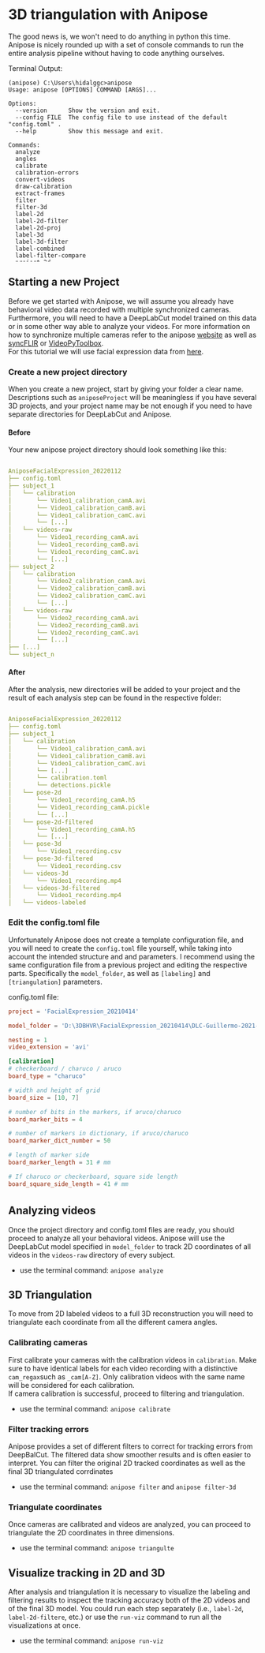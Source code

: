 # 3D triangulation with Anipose

The good news is, we won't need to do anything in python this time. Anipose is nicely rounded up with a set of console commands to run the entire analysis pipeline without having to code anything ourselves. 


<div style="overflow: auto; height:300pt; width:100%;">Terminal Output:

```console
(anipose) C:\Users\hidalggc>anipose
Usage: anipose [OPTIONS] COMMAND [ARGS]...

Options:
  --version      Show the version and exit.
  --config FILE  The config file to use instead of the default "config.toml" .
  --help         Show this message and exit.

Commands:
  analyze
  angles
  calibrate
  calibration-errors
  convert-videos
  draw-calibration
  extract-frames
  filter
  filter-3d
  label-2d
  label-2d-filter
  label-2d-proj
  label-3d
  label-3d-filter
  label-combined
  label-filter-compare
  project-2d
  run-all
  run-data
  run-viz
  summarize-2d
  summarize-2d-filter
  summarize-3d
  summarize-errors
  tracking-errors
  train-autoencoder
  triangulate
  visualizer
```
</div>

## Starting a new Project
Before we get started with Anipose, we will assume you already have behavioral video data recorded with multiple synchronized cameras. Furthermore, you will need to have a DeepLabCut model trained on this data or in some other way able to analyze your videos. For more information on how to synchronize multiple cameras refer to the anipose [website](https://anipose.readthedocs.io/en/latest/) as well as [syncFLIR](https://gitlab.ruhr-uni-bochum.de/ikn/syncflir) or [VideoPyToolbox](https://github.com/Guillermo-Hidalgo-Gadea/VideoPyToolbox).  
For this tutorial we will use facial expression data from [here](https://ruhr-uni-bochum.sciebo.de/s/v63Pwp8R9Ci5Ctd). 

### Create a new project directory 
When you create a new project, start by giving your folder a clear name. Descriptions such as `aniposeProject` will be meaningless if you have several 3D projects, and your project name may be not enough if you need to have separate directories for DeepLabCut and Anipose. 

#### Before
Your new anipose project directory should look something like this:
<div style="overflow: auto; height:300pt; width:100%;">

```yaml
AniposeFacialExpression_20220112
├── config.toml
├── subject_1
│   └── calibration
│       └── Video1_calibration_camA.avi
│       └── Video1_calibration_camB.avi
│       └── Video1_calibration_camC.avi
│       └── [...]
│   └── videos-raw
│       └── Video1_recording_camA.avi
│       └── Video1_recording_camB.avi
│       └── Video1_recording_camC.avi
│       └── [...]
├── subject_2
│   └── calibration
│       └── Video2_calibration_camA.avi
│       └── Video2_calibration_camB.avi
│       └── Video2_calibration_camC.avi
│       └── [...]
│   └── videos-raw
│       └── Video2_recording_camA.avi
│       └── Video2_recording_camB.avi
│       └── Video2_recording_camC.avi
│       └── [...]
├── [...]
└── subject_n
```
</div>

#### After
After the analysis, new directories will be added to your project and the result of each analysis step can be found in the respective folder:
<div style="overflow: auto; height:300pt; width:100%;">

```yaml
AniposeFacialExpression_20220112
├── config.toml
├── subject_1
│   └── calibration
│       └── Video1_calibration_camA.avi
│       └── Video1_calibration_camB.avi
│       └── Video1_calibration_camC.avi
│       └── [...]
│       └── calibration.toml
│       └── detections.pickle
│   └── pose-2d
│       └── Video1_recording_camA.h5
│       └── Video1_recording_camA.pickle
│       └── [...]
│   └── pose-2d-filtered
│       └── Video1_recording_camA.h5
│       └── [...]
│   └── pose-3d
│       └── Video1_recording.csv
│   └── pose-3d-filtered
│       └── Video1_recording.csv
│   └── videos-3d
│       └── Video1_recording.mp4
│   └── videos-3d-filtered
│       └── Video1_recording.mp4
│   └── videos-labeled
│       └── Video1_recording_camA.mp4
│       └── Video1_recording_camB.mp4
│       └── Video1_recording_camC.mp4
│       └── [...]
│   └── videos-labeled-filtered
│       └── Video1_recording_camA.mp4
│       └── Video1_recording_camB.mp4
│       └── Video1_recording_camC.mp4
│       └── [...]
│   └── videos-raw
│       └── Video1_recording_camA.avi
│       └── Video1_recording_camB.avi
│       └── Video1_recording_camC.avi
│       └── [...]
└── subject_n
```
</div>
  
### Edit the config.toml file
Unfortunately Anipose does not create a template configuration file, and you will need to create the `config.toml` file yourself, while taking into account the intended structure and and parameters. I recommend using the same configuration file from a previous project and editing the respective parts. Specifically the `model_folder`, as well as `[labeling]` and `[triangulation]` parameters.

<div style="overflow: auto; height:300pt; width:100%;"> config.toml file:

```toml
project = 'FacialExpression_20210414'

model_folder = 'D:\3DBHVR\FacialExpression_20210414\DLC-Guillermo-2021-04-14' 

nesting = 1
video_extension = 'avi'

[calibration]
# checkerboard / charuco / aruco
board_type = "charuco"

# width and height of grid
board_size = [10, 7]

# number of bits in the markers, if aruco/charuco
board_marker_bits = 4

# number of markers in dictionary, if aruco/charuco
board_marker_dict_number = 50

# length of marker side
board_marker_length = 31 # mm

# If charuco or checkerboard, square side length
board_square_side_length = 41 # mm

animal_calibration = false

fisheye = false # depends on the zoom level...

[manual_verification]
# true / false
manually_verify = false

[labeling]
scheme = [
   ["lefteye1", "lefteye3", "lefteye2", "lefteye4", "lefteye1"], ["righteye1", "righteye3", "righteye2", "righteye4", "righteye1"],
   ["nose1", "nose3", "nose2","nose4",  "nose1", "nose2"],
   ["lefteyebrow1", "lefteyebrow2", "lefteyebrow3"],["righteyebrow1", "righteyebrow2", "righteyebrow3"],
   ["mouth1", "mouth3", "mouth2", "mouth4", "mouth1"],
   ["leftear", "chin", "rightear"] 
 ]

[filter]
enabled = true
medfilt = 13 # length of median filter
offset_threshold = 25 # offset from median filter to count as jump
score_threshold = 0.4 # score below which to count as bad
spline = true # interpolate using cubic spline instead of linear

[triangulation]
triangulate = true
cam_regex = 'cam-([A-Z])$'
optim = true
constraints = [  # set of constant limb length constraints written out as pairs
   ["leftear", "rightear"]]
axes = [ #An axis is specified as a pair of points, with the axis going from the first to the second point.
    ["z", "chin", "nose1"],
    ["x", "rightear", "chin"]]

reference_point = "chin" # Furthermore, it is often useful to set the zero to a standard reference point. Anipose allows this too.

scale_smooth = 50 # strength of smoothness constraint, higher gives smoother trajectory
scale_length = 50 # strength of length constraint, higher enforces less variability in limb lengths
reproj_error_threshold = 5 # in pixels, for robust triangulation
score_threshold = 0.6 # score threshold for triangulation
n_deriv_smooth = 2 # derivative to minimize for smoothness
```
</div>

## Analyzing videos
Once the project directory and config.toml files are ready, you should proceed to analyze all your behavioral videos. Anipose will use the DeepLabCut model specified in `model_folder` to track 2D coordinates of all videos in the `videos-raw` directory of every subject. 

* use the terminal command: `anipose analyze`

## 3D Triangulation
To move from 2D labeled videos to a full 3D reconstruction you will need to triangulate each coordinate from all the different camera angles. 

### Calibrating cameras 
First calibrate your cameras with the calibration videos in `calibration`. Make sure to have identical labels for each video recording with a distinctive `cam_regax`such as `_cam[A-Z]`. Only calibration videos with the same name will be considered for each calibration.  
If camera calibration is successful, proceed to filtering and triangulation. 

* use the terminal command: `anipose calibrate`

### Filter tracking errors
Anipose provides a set of different filters to correct for tracking errors from DeepBalCut. The filtered data show smoother results and is often easier to interpret. You can filter the original 2D tracked coordinates as well as the final 3D triangulated corrdinates

* use the terminal command: `anipose filter` and `anipose filter-3d`

### Triangulate coordinates
Once cameras are calibrated and videos are analyzed, you can proceed to triangulate the 2D coordinates in three dimensions.
* use the terminal command: `anipose triangulte`

## Visualize tracking in 2D and 3D
After analysis and triangulation it is necessary to visualize the labeling and filtering results to inspect the tracking accuracy both of the 2D videos and of the final 3D model. You could run each step separately (i.e., `label-2d`, `label-2d-filtere`, etc.) or use the `run-viz` command to run all the visualizations at once.
* use the terminal command: `anipose run-viz`